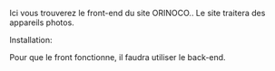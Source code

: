 Ici vous trouverez le front-end du site ORINOCO..
Le site traitera des appareils photos. 

Installation: 

Pour que le front fonctionne, il faudra utiliser le back-end.